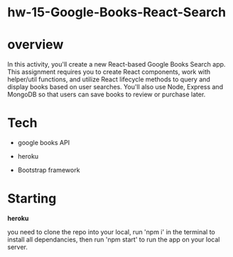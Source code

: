 # hw-15-Google-Books-React-Search

# overview

In this activity, you'll create a new React-based Google Books Search app. This assignment requires you to create React components, work with helper/util functions, and utilize React lifecycle methods to query and display books based on user searches. You'll also use Node, Express and MongoDB so that users can save books to review or purchase later.
# Tech 

- google books API

- heroku

- Bootstrap framework
# Starting

**heroku**


you need to clone the repo into your local, run 'npm i' in the terminal to install all dependancies, then run 'npm start' to run the app on your local server.

